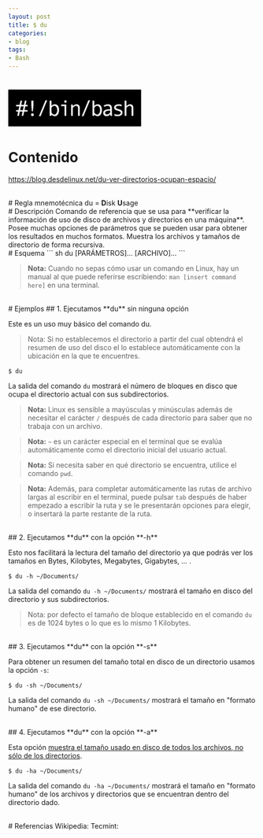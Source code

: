 ```yaml
---
layout: post
title: $ du
categories:
- blog
tags:
- Bash
---
```



<!-- Estilo CSS del post-->
<style>
table {
    font-family: arial, sans-serif;
    border-collapse: collapse;
    width: 100%;
}

td {
  vertical-align: baseline;
    border: 1px solid #dddddd;
    text-align: left;
    padding: 8px;
}

th {
    text-align: center;
    width: 50%;
}
tr:nth-child(even) {
    background-color: rgba(238, 238, 238, 0.57);
}

td:first-child {
   font-family: 'Inconsolata', monospace;
}

table h1 {
  font-size: 2em;
  font-weight: normal;
  color: #000;
}

h2 {
  font-size: 1.5em;
  font-weight: normal;
}

h3 {
  font-size: 1.17em;
  font-weight: normal;
}

h4 {
  font-size: 1.00em;
  font-weight: normal;
}

h5 {
  font-size: 0.83em;
  font-weight: normal;
}

h6 {
  font-size: 0.67em;
  font-weight: normal;
}
</style>

<!-- Imagen Markdown -->
# <img src="./../static/bash.png" alt="Drawing" style="width: 270px;"/>


<!-- Contenido post -->
# Contenido

<https://blog.desdelinux.net/du-ver-directorios-ocupan-espacio/>


<br>
# Regla mnemotécnica
du = <b>D</b>isk <b>U</b>sage

<br>
# Descripción
Comando de referencia que se usa para **verificar la información de uso de disco de archivos y directorios en una máquina**. Posee muchas opciones de parámetros que se pueden usar para obtener los resultados en muchos formatos. Muestra los archivos y tamaños de directorio de forma recursiva.

<br>
# Esquema
``` sh
 du [PARÁMETROS]... [ARCHIVO]...
```


>**Nota:** Cuando no sepas cómo usar un comando en Linux, hay un manual al que puede referirse escribiendo:
`man [insert command here]` en una terminal.


<br>
<!-- Ejemplos post -->
# Ejemplos
## 1. Ejecutamos **du** sin ninguna opción

Este es un uso muy básico del comando du. 

> Nota: Si no establecemos el directorio a partir del cual obtendrá el resumen de uso del disco el lo establece automáticamente con la ubicación en la que te encuentres. 

```
$ du
```
La salida del comando `du` mostrará el número de bloques en disco que ocupa el directorio actual con sus subdirectorios.

> **Nota:** Linux es sensible a mayúsculas y minúsculas además de necesitar el carácter `/` después de cada directorio para saber que no trabaja con un archivo.

> **Nota:** `~` es un carácter especial en el terminal que se evalúa automáticamente como el directorio inicial del usuario actual.

> **Nota:** Si necesita saber en qué directorio se encuentra, utilice el comando `pwd`.

> **Nota:** Además, para completar automáticamente las rutas de archivo largas al escribir en el terminal, puede pulsar `tab` después de haber empezado a escribir la ruta y se le presentarán opciones para elegir, o insertará la parte restante de la ruta.

<br>
## 2. Ejecutamos **du** con la opción **-h** 

Esto nos facilitará la lectura del tamaño del directorio ya que podrás ver los tamaños en Bytes, Kilobytes, Megabytes, Gigabytes, ... .

```
$ du -h ~/Documents/
```

La salida del comando `du -h ~/Documents/` mostrará el tamaño en disco del directorio y sus subdirectorios.

> Nota: por defecto el tamaño de bloque establecido en el comando `du` es de 1024 bytes o lo que es lo mismo 1 Kilobytes.

<br>
## 3. Ejecutamos **du** con la opción **-s** 

Para obtener un resumen del tamaño total en disco de un directorio usamos la opción `-s`:

```
$ du -sh ~/Documents/
```
La salida del comando `du -sh ~/Documents/` mostrará el tamaño en "formato humano" de ese directorio.


<br>
## 4. Ejecutamos **du** con la opción **-a** 

Esta opción <ins>muestra el tamaño usado en disco de todos los archivos, no sólo de los directorios</ins>. 

```
$ du -ha ~/Documents/
```
La salida del comando `du -ha ~/Documents/` mostrará el tamaño en "formato humano" de los archivos y directorios que se encuentran dentro del directorio dado.




<br>
# Referencias
Wikipedia: <https://en.wikipedia.org/wiki/Du_(Unix)>  
Tecmint: <https://www.tecmint.com/check-linux-disk-usage-of-files-and-directories/>